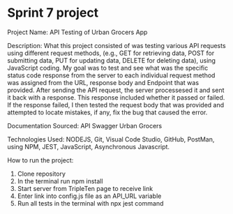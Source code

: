 # Sprint 7 project

Project Name: API Testing of Urban Grocers App

Description: What this project consisted of was testing various API requests using different request methods, (e.g., GET for retrieving data, POST for submitting data, PUT for updating data, DELETE for deleting data), using JavaScript coding. My goal was to test and see what was the specific status code response from the server to each individual request method was assigned from the URL, response body and Endpoint that was provided. After sending the API request, the server processesed it and sent it back with a response. This response included whether it passed or failed. If the response failed, I then tested the request body that was provided and attempted to locate mistakes, if any, fix the bug that caused the error.

Documentation Sourced: API Swagger Urban Grocers

Technologies Used: NODEJS, Git, Visual Code Studio, GitHub, PostMan, using NPM, JEST, JavaScript, Asynchronous Javascript.

How to run the project:
1. Clone repository
2. In the terminal run npm install
3. Start server from TripleTen page to receive link
4. Enter link into config.js file as an API_URL variable
5. Run all tests in the terminal with npx jest command  
